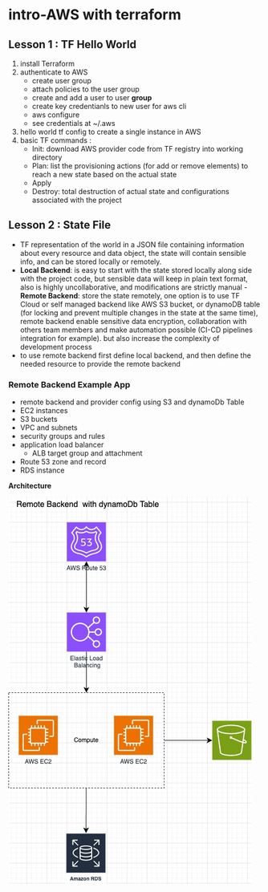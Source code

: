 # intro-AWS with terraform

## Lesson 1 : TF Hello World

1. install Terraform
2. authenticate to AWS
   - create user group
   - attach policies to the user group
   - create and add a user to user **group**
   - create key credentianls to new user for aws cli
   - aws configure
   - see credentials at ~/.aws
3. hello world tf config to create a single instance in AWS
4. basic TF commands :
   - Init: download AWS provider code from TF registry into working directory
   - Plan: list the provisioning actions (for add or remove elements) to reach a new state based on the actual state
   - Apply
   - Destroy: total destruction of actual state and configurations associated with the project

## Lesson 2 : State File

- TF representation of the world in a JSON file containing information about every resource and data object,
  the state will contain sensible info, and can be stored locally or remotely.
- **Local Backend**: is easy to start with the state stored locally along side with the project code, but sensible data will keep in plain text format, also is highly uncollaborative, and modifications are strictly manual -**Remote Backend**: store the state remotely, one option is to use TF Cloud or self managed backend like AWS S3 bucket, or dynamoDB table (for locking and prevent multiple changes in the state at the same time), remote backend enable sensitive data encryption, collaboration with others team members and make automation possible (CI-CD pipelines integration for example). but also increase the complexity of development process
- to use remote backend first define local backend, and then define the needed resource to provide the remote backend

### Remote Backend Example App

- remote backend and provider config using S3 and dynamoDb Table
- EC2 instances
- S3 buckets
- VPC and subnets
- security groups and rules
- application load balancer
  - ALB target group and attachment
- Route 53 zone and record
- RDS instance

**Architecture**

![Image](./lesson-02/terraformIntro.jpg)
